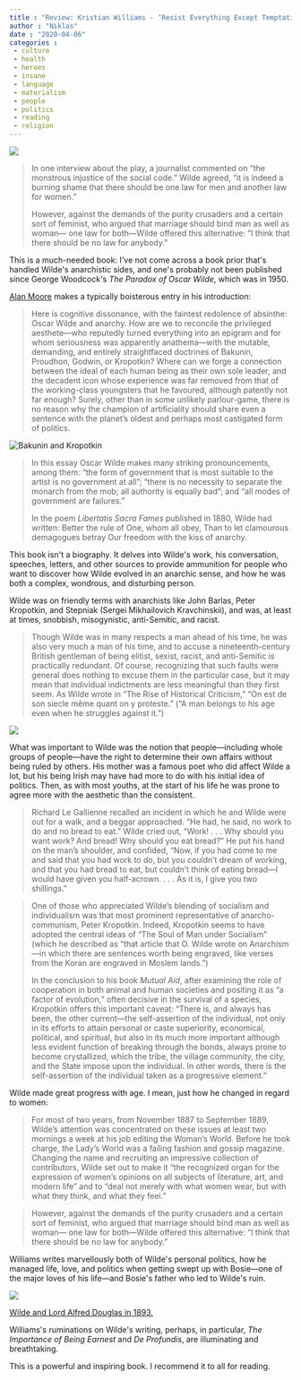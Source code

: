 ```yaml
---
title : "Review: Kristian Williams - ‘Resist Everything Except Temptation: The Anarchist Philosophy of Oscar Wilde’"
author : "Niklas"
date : "2020-04-06"
categories : 
 - culture
 - health
 - heroes
 - insane
 - language
 - materialism
 - people
 - politics
 - reading
 - religion
---
```


![](https://niklasblog.com/wp-content/9781849353205_5a684.jpg)

> In one interview about the play, a journalist commented on “the monstrous injustice of the social code.” Wilde agreed, “it is indeed a burning shame that there should be one law for men and another law for women.”  
>   
> However, against the demands of the purity crusaders and a certain sort of feminist, who argued that marriage should bind man as well as woman— one law for both—Wilde offered this alternative: “I think that there should be no law for anybody.”

This is a much-needed book: I've not come across a book prior that's handled Wilde's anarchistic sides, and one's probably not been published since George Woodcock's _The Paradox of Oscar Wilde_, which was in 1950.

[Alan Moore](https://en.wikipedia.org/wiki/Alan_Moore) makes a typically boisterous entry in his introduction:

> Here is cognitive dissonance, with the faintest redolence of absinthe: Oscar Wilde and anarchy. How are we to reconcile the privileged aesthete—who reputedly turned everything into an epigram and for whom seriousness was apparently anathema—with the mutable, demanding, and entirely straightfaced doctrines of Bakunin, Proudhon, Godwin, or Kropotkin? Where can we forge a connection between the ideal of each human being as their own sole leader, and the decadent icon whose experience was far removed from that of the working-class youngsters that he favoured, although patently not far enough? Surely, other than in some unlikely parlour-game, there is no reason why the champion of artificiality should share even a sentence with the planet’s oldest and perhaps most castigated form of politics.

![Bakunin and Kropotkin](https://niklasblog.com/wp-content/bakuninkropotkin.jpg)

> In this essay Oscar Wilde makes many striking pronouncements, among them: “the form of government that is most suitable to the artist is no government at all”; “there is no necessity to separate the monarch from the mob; all authority is equally bad”; and “all modes of government are failures.”  
>   
> In the poem _Libertatis Sacra Fames_ published in 1880, Wilde had written: Better the rule of One, whom all obey, Than to let clamourous demagogues betray Our freedom with the kiss of anarchy.

This book isn't a biography. It delves into Wilde's work, his conversation, speeches, letters, and other sources to provide ammunition for people who want to discover how Wilde evolved in an anarchic sense, and how he was both a complex, wondrous, and disturbing person.

Wilde was on friendly terms with anarchists like John Barlas, Peter Kropotkin, and Stepniak (Sergei Mikhailovich Kravchinskii), and was, at least at times, snobbish, misogynistic, anti-Semitic, and racist.

> Though Wilde was in many respects a man ahead of his time, he was also very much a man of his time, and to accuse a nineteenth-century British gentleman of being elitist, sexist, racist, and anti-Semitic is practically redundant. Of course, recognizing that such faults were general does nothing to excuse them in the particular case, but it may mean that individual indictments are less meaningful than they first seem. As Wilde wrote in “The Rise of Historical Criticism,” “On est de son siecle même quant on y proteste.” (“A man belongs to his age even when he struggles against it.”)

![](https://niklasblog.com/wp-content/44666804.png)

What was important to Wilde was the notion that people—including whole groups of people—have the right to determine their own affairs without being ruled by others. His mother was a famous poet who did affect Wilde a lot, but his being Irish may have had more to do with his initial idea of politics. Then, as with most youths, at the start of his life he was prone to agree more with the aesthetic than the consistent.

> Richard Le Gallienne recalled an incident in which he and Wilde were out for a walk, and a beggar approached. “He had, he said, no work to do and no bread to eat.” Wilde cried out, “Work! . . . Why should you want work? And bread! Why should you eat bread?” He put his hand on the man’s shoulder, and confided, “Now, if you had come to me and said that you had work to do, but you couldn’t dream of working, and that you had bread to eat, but couldn’t think of eating bread—I would have given you half-acrown. . . . As it is, I give you two shillings.”

> One of those who appreciated Wilde’s blending of socialism and individualism was that most prominent representative of anarcho-communism, Peter Kropotkin. Indeed, Kropotkin seems to have adopted the central ideas of “The Soul of Man under Socialism” (which he described as “that article that O. Wilde wrote on Anarchism—in which there are sentences worth being engraved, like verses from the Koran are engraved in Moslem lands.”)  
>   
> In the conclusion to his book _Mutual Aid_, after examining the role of cooperation in both animal and human societies and positing it as “a factor of evolution,” often decisive in the survival of a species, Kropotkin offers this important caveat: “There is, and always has been, the other current—the self-assertion of the individual, not only in its efforts to attain personal or caste superiority, economical, political, and spiritual, but also in its much more important although less evident function of breaking through the bonds, always prone to become crystallized, which the tribe, the village community, the city, and the State impose upon the individual. In other words, there is the self-assertion of the individual taken as a progressive element.”

Wilde made great progress with age. I mean, just how he changed in regard to women:

> For most of two years, from November 1887 to September 1889, Wilde’s attention was concentrated on these issues at least two mornings a week at his job editing the Woman’s World. Before he took charge, the Lady’s World was a failing fashion and gossip magazine. Changing the name and recruiting an impressive collection of contributors, Wilde set out to make it “the recognized organ for the expression of women’s opinions on all subjects of literature, art, and modern life” and to “deal not merely with what women wear, but with what they think, and what they feel.”

> However, against the demands of the purity crusaders and a certain sort of feminist, who argued that marriage should bind man as well as woman— one law for both—Wilde offered this alternative: “I think that there should be no law for anybody.”

Williams writes marvellously both of Wilde's personal politics, how he managed life, love, and politics when getting swept up with Bosie—one of the major loves of his life—and Bosie's father who led to Wilde's ruin.

![](https://upload.wikimedia.org/wikipedia/commons/thumb/1/1d/Wilde_Douglas_British_Library_B20147-85.jpg/1024px-Wilde_Douglas_British_Library_B20147-85.jpg)

[Wilde and Lord Alfred Douglas in 1893.](https://commons.wikimedia.org/wiki/File:Wilde_Douglas_British_Library_B20147-85.jpg#/media/File:Wilde_Douglas_British_Library_B20147-85.jpg)

Williams's ruminations on Wilde's writing, perhaps, in particular, _The Importance of Being Earnest_ and _De Profundis_, are illuminating and breathtaking.

This is a powerful and inspiring book. I recommend it to all for reading.
